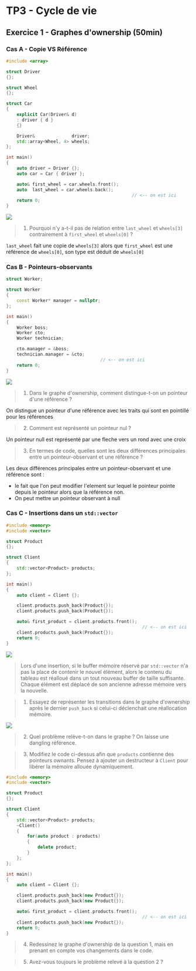 # TP3 - Cycle de vie

## Exercice 1 - Graphes d'ownership (50min)

### Cas A - Copie VS Référence
```cpp
#include <array>

struct Driver
{};

struct Wheel
{};

struct Car
{
    explicit Car(Driver& d)
    : driver { d }
    {}

    Driver&              driver;
    std::array<Wheel, 4> wheels;
};

int main()
{
    auto driver = Driver {};
    auto car = Car { driver };

    auto& first_wheel = car.wheels.front();
    auto  last_wheel = car.wheels.back();
                                                // <-- on est ici
    return 0;
}
```

![](images/ex1-a.svg)
> 1. Pourquoi n'y a-t-il pas de relation entre `last_wheel` et `wheels[3]` contrairement à `first_wheel` et `wheels[0]` ?

``last_wheel`` fait une copie de ``wheels[3]``
alors que ``first_wheel`` est une référence de ``wheels[0]``, son type est déduit de ``wheels[0]``


### Cas B - Pointeurs-observants
```cpp
struct Worker;

struct Worker
{
    const Worker* manager = nullptr; 
};

int main()
{
    Worker boss;
    Worker cto;
    Worker technician;

    cto.manager = &boss;
    technician.manager = &cto;
                                    // <-- on est ici
    return 0;
}
```

![](images/ex1-b.svg)

> 1. Dans le graphe d'ownership, comment distingue-t-on un pointeur d'une référence ?

On distingue un pointeur d'une référence avec les traits qui sont en pointillé pour les références
> 2. Comment est représenté un pointeur nul ?

Un pointeur null est représenté par une fleche vers un rond avec une croix
> 3. En termes de code, quelles sont les deux différences principales entre un pointeur-observant et une référence ?

Les deux différences principales entre un pointeur-observant et une référence sont :
- le fait que l'on peut modifier l'element sur lequel le pointeur pointe depuis le pointeur alors que la référence non.
- On peut mettre un pointeur observant à null

### Cas C - Insertions dans un `std::vector`
```cpp
#include <memory>
#include <vector>

struct Product
{};

struct Client
{
    std::vector<Product> products;
};

int main()
{
    auto client = Client {};

    client.products.push_back(Product{});
    client.products.push_back(Product{});

    auto& first_product = client.products.front();
                                                    // <-- on est ici
    client.products.push_back(Product{});
    return 0;
}
```

![](images/ex1-c.svg)

> Lors d'une insertion, si le buffer mémoire réservé par `std::vector` n'a pas la place de contenir le nouvel élément, alors le contenu du tableau est réalloué dans un tout nouveau buffer de taille suffisante.
> Chaque élément est déplacé de son ancienne adresse mémoire vers la nouvelle.

> 1. Essayez de représenter les transitions dans le graphe d'ownership après le dernier `push_back` si celui-ci déclenchait une réallocation mémoire.

![](images/1_c.png)

> 2. Quel problème relève-t-on dans le graphe ?
On laisse une dangling référence.

> 3. Modifiez le code ci-dessus afin que `products` contienne des pointeurs ownants. Pensez à ajouter un destructeur à `Client` pour libérer la mémoire allouée dynamiquement.
```cpp
#include <memory>
#include <vector>

struct Product
{};

struct Client
{
    std::vector<Product> products;
    ~Client()
    {
        for(auto product : products)
        {
            delete product;
        }
    };
};

int main()
{
    auto client = Client {};

    client.products.push_back(new Product{});
    client.products.push_back(new Product{});

    auto& first_product = client.products.front();
                                                    // <-- on est ici
    client.products.push_back(new Product{});
    return 0;
}
```

> 4. Redessinez le graphe d'ownership de la question 1, mais en prenant en compte vos changements dans le code.


> 5. Avez-vous toujours le problème relevé à la question 2 ?